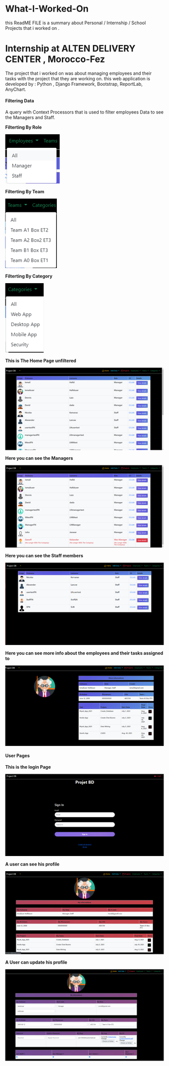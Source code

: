 # What-I-Worked-On
this ReadME FILE is a summary about Personal / Internship / School Projects  that i worked on .
# Internship at ALTEN DELIVERY CENTER , Morocco-Fez
The project that i worked on was about managing employees and their tasks with the project that they are working on.
this web application is developed by : Python , Django Framework, Bootstrap, ReportLab, AnyChart. 
#### Filtering Data 
A query with Context Processors that is used to filter employees Data to see the Managers and Staff.

**Filterting By Role**

![alt text](https://github.com/IsHafid/What-I-Worked-On/blob/main/Alten%20Internship%20Project%20IMGs/Filter%20BY%20Statut.PNG)

**Filterting By Team**

![alt text](https://github.com/IsHafid/What-I-Worked-On/blob/main/Alten%20Internship%20Project%20IMGs/Filter%20BY%20Team.PNG)

**Filterting By Category**

![alt text](https://github.com/IsHafid/What-I-Worked-On/blob/main/Alten%20Internship%20Project%20IMGs/Filter%20BY%20category.PNG)

**This is The Home Page unfiltered** 

![alt text](https://github.com/IsHafid/What-I-Worked-On/blob/main/Alten%20Internship%20Project%20IMGs/All.PNG)

**Here you can see the Managers**

![alt text](https://github.com/IsHafid/What-I-Worked-On/blob/main/Alten%20Internship%20Project%20IMGs/manager.PNG)

**Here you can see the Staff members**

![alt text](https://github.com/IsHafid/What-I-Worked-On/blob/main/Alten%20Internship%20Project%20IMGs/staff.PNG)

**Here you can see more info about the employees and their tasks assigned to** 

![alt text](https://github.com/IsHafid/What-I-Worked-On/blob/main/Alten%20Internship%20Project%20IMGs/user%20detail.PNG)

#### User Pages

**This is the login Page**

![alt text](https://github.com/IsHafid/What-I-Worked-On/blob/main/Alten%20Internship%20Project%20IMGs/Login.PNG)

**A user can see his profile**

![alt text](https://github.com/IsHafid/What-I-Worked-On/blob/main/Alten%20Internship%20Project%20IMGs/profile.PNG)

**A User can update his profile**

![alt text](https://github.com/IsHafid/What-I-Worked-On/blob/main/Alten%20Internship%20Project%20IMGs/upp.PNG)

